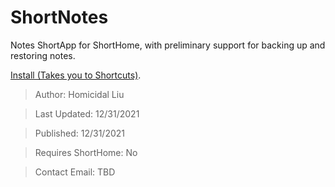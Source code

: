 # ShortNotes
Notes ShortApp for ShortHome, with preliminary support for backing up and restoring notes.


[Install (Takes you to Shortcuts)](https://www.icloud.com/shortcuts/4dec154b37874d358d0feb1a01be267a).
> Author: Homicidal Liu

> Last Updated: 12/31/2021

> Published: 12/31/2021

> Requires ShortHome: No

> Contact Email: TBD
